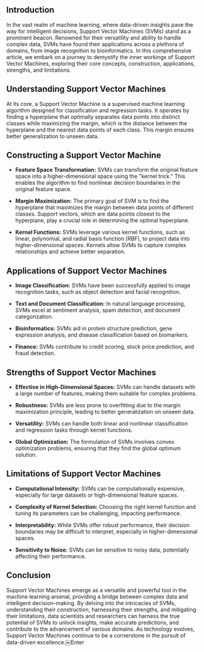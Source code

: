 ## Introduction

In the vast realm of machine learning, where data-driven insights pave the way for intelligent decisions, Support Vector Machines (SVMs) stand as a prominent beacon. Renowned for their versatility and ability to handle complex data, SVMs have found their applications across a plethora of domains, from image recognition to bioinformatics. In this comprehensive article, we embark on a journey to demystify the inner workings of Support Vector Machines, exploring their core concepts, construction, applications, strengths, and limitations.

## Understanding Support Vector Machines

At its core, a Support Vector Machine is a supervised machine learning algorithm designed for classification and regression tasks. It operates by finding a hyperplane that optimally separates data points into distinct classes while maximizing the margin, which is the distance between the hyperplane and the nearest data points of each class. This margin ensures better generalization to unseen data.

## Constructing a Support Vector Machine

* **Feature Space Transformation:** SVMs can transform the original feature space into a higher-dimensional space using the "kernel trick." This enables the algorithm to find nonlinear decision boundaries in the original feature space.
    
* **Margin Maximization:** The primary goal of SVM is to find the hyperplane that maximizes the margin between data points of different classes. Support vectors, which are data points closest to the hyperplane, play a crucial role in determining the optimal hyperplane.
    
* **Kernel Functions:** SVMs leverage various kernel functions, such as linear, polynomial, and radial basis function (RBF), to project data into higher-dimensional spaces. Kernels allow SVMs to capture complex relationships and achieve better separation.
    

## Applications of Support Vector Machines

* **Image Classification:** SVMs have been successfully applied to image recognition tasks, such as object detection and facial recognition.
    
* **Text and Document Classification:** In natural language processing, SVMs excel at sentiment analysis, spam detection, and document categorization.
    
* **Bioinformatics:** SVMs aid in protein structure prediction, gene expression analysis, and disease classification based on biomarkers.
    
* **Finance:** SVMs contribute to credit scoring, stock price prediction, and fraud detection.
    

## Strengths of Support Vector Machines

* **Effective in High-Dimensional Spaces:** SVMs can handle datasets with a large number of features, making them suitable for complex problems.
    
* **Robustness:** SVMs are less prone to overfitting due to the margin maximization principle, leading to better generalization on unseen data.
    
* **Versatility:** SVMs can handle both linear and nonlinear classification and regression tasks through kernel functions.
    
* **Global Optimization:** The formulation of SVMs involves convex optimization problems, ensuring that they find the global optimum solution.
    

## Limitations of Support Vector Machines

* **Computational Intensity:** SVMs can be computationally expensive, especially for large datasets or high-dimensional feature spaces.
    
* **Complexity of Kernel Selection:** Choosing the right kernel function and tuning its parameters can be challenging, impacting performance.
    
* **Interpretability:** While SVMs offer robust performance, their decision boundaries may be difficult to interpret, especially in higher-dimensional spaces.
    
* **Sensitivity to Noise:** SVMs can be sensitive to noisy data, potentially affecting their performance.
    

## Conclusion

Support Vector Machines emerge as a versatile and powerful tool in the machine learning arsenal, providing a bridge between complex data and intelligent decision-making. By delving into the intricacies of SVMs, understanding their construction, harnessing their strengths, and mitigating their limitations, data scientists and researchers can harness the true potential of SVMs to unlock insights, make accurate predictions, and contribute to the advancement of various domains. As technology evolves, Support Vector Machines continue to be a cornerstone in the pursuit of data-driven excellence.￼Enter
